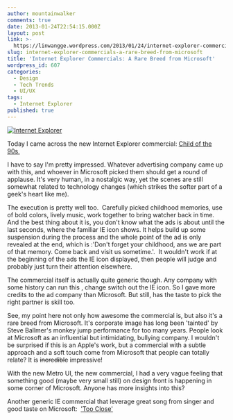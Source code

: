 ```yaml
---
author: mountainwalker
comments: true
date: 2013-01-24T22:54:15.000Z
layout: post
link: >-
  https://linwangge.wordpress.com/2013/01/24/internet-explorer-commercials-a-rare-breed-from-microsoft/
slug: internet-explorer-commercials-a-rare-breed-from-microsoft
title: 'Internet Explorer Commercials: A Rare Breed from Microsoft'
wordpress_id: 607
categories:
  - Design
  - Tech Trends
  - UI/UX
tags:
  - Internet Explorer
published: true
---
```


[![Internet Explorer](http://linwangge.files.wordpress.com/2013/01/ui-version-of-ie-10.jpg)](http://linwangge.files.wordpress.com/2013/01/ui-version-of-ie-10.jpg)

Today I came across the new Internet Explorer commercial: [Child of the 90s ](http://devour.com/video/child-of-the-90s/)

I have to say I'm pretty impressed. Whatever advertising company came up with this, and whoever in Microsoft picked them should get a round of applause. It's very human, in a nostalgic way, yet the scenes are still somewhat related to technology changes (which strikes the softer part of a geek's heart like me).

The execution is pretty well too.  Carefully picked childhood memories, use of bold colors, lively music, work together to bring watcher back in time. And the best thing about it is, you don't know what the ads is about until the last seconds, where the familiar IE icon shows. It helps build up some suspension during the process and the whole point of the ad is only revealed at the end, which is :'Don't forget your childhood, ans we are part of that memory. Come back and visit us sometime.'.  It wouldn't work if at the beginning of the ads the IE icon displayed, then people will judge and probably just turn their attention elsewhere.

The commercial itself is actually quite generic though. Any company with some history can run this , change switch out the IE icon. So I gave more credits to the ad company than Microsoft. But still, has the taste to pick the right partner is skill too.

See, my point here not only how awesome the commercial is, but also it's a rare breed from Microsoft. It's corporate image has long been 'tainted' by Steve Ballmer's monkey jump performance for too many years. People look at Microsoft as an influential but intimidating, bullying company. I wouldn't be surprised if this is an Apple's work, but a commercial with a subtle approach and a soft touch come from Microsoft that people can totally relate? It is <del>incredible</del> impressive!

With the new Metro UI, the new commercial, I had a very vague feeling that something good (maybe very small still) on design front is happening in some corner of Microsoft. Anyone has more insights into this?

Another generic IE commercial that leverage great song from singer and good taste on Microsoft:  ['Too Close'](http://thinksoul25.com/2012/03/19/internet-explorer-commercial-song-alex-clare-too-close/)

